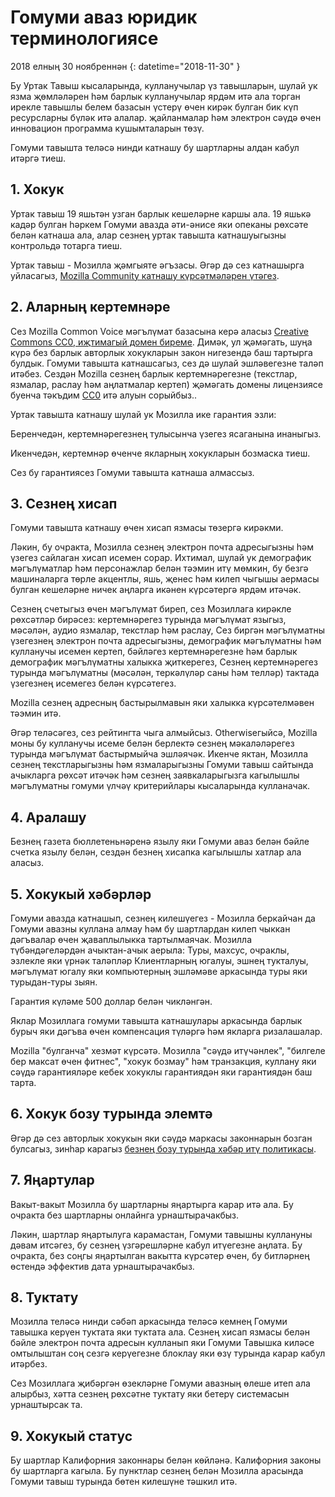 # Гомуми аваз юридик терминологиясе

2018 елның 30 ноябреннән {: datetime="2018-11-30" }

Бу Уртак Тавыш кысаларында, кулланучылар үз тавышларын, шулай ук язма җөмләләрен һәм барлык кулланучылар ярдәм итә ала торган ирекле тавышлы белем базасын үстерү өчен кирәк булган бик күп ресурсларны бүләк итә алалар. җайланмалар һәм электрон сәүдә өчен инновацион программа кушымталарын төзү.

Гомуми тавышта теләсә нинди катнашу бу шартларны алдан кабул итәргә тиеш.

## 1. Хокук
Уртак тавыш 19 яшьтән узган барлык кешеләрне каршы ала. 19 яшькә кадәр булган һәркем Гомуми авазда әти-әнисе яки опеканы рөхсәте белән катнаша ала, алар сезнең уртак тавышта катнашуыгызны контрольдә тотарга тиеш. 

Уртак тавыш - Мозилла җәмгыяте әгъзасы. Әгәр дә сез катнашырга уйласагыз, [Mozilla Community катнашу күрсәтмәләрен үтәгез](https://www.mozilla.org/about/governance/policies/participation/).

## 2. Аларның кертемнәре
Сез Mozilla Common Voice мәгълүмат базасына керә аласыз [Creative Commons CC0, иҗтимагый домен биреме](https://creativecommons.org/publicdomain/zero/1.0/). Димәк, ул җәмәгать, шуңа күрә без барлык авторлык хокукларын закон нигезендә баш тартырга булдык. Гомуми тавышта катнашсагыз, сез дә шулай эшләвегезне таләп итәбез. Сездән Mozilla сезнең барлык кертемнәрегезне (текстлар, язмалар, раслау һәм аңлатмалар кертеп) җәмәгать домены лицензиясе буенча тәкъдим [CC0](https://creativecommons.org/publicdomain/zero/1.0/) итә алуын сорыйбыз..

Уртак тавышта катнашу шулай ук Мозилла ике гарантия эзли:

Беренчедән, кертемнәрегезнең тулысынча үзегез ясаганына инаныгыз. 

Икенчедән, кертемнәр өченче якларның хокукларын бозмаска тиеш. 

Сез бу гарантиясез Гомуми тавышта катнаша алмассыз.

## 3. Сезнең хисап
Гомуми тавышта катнашу өчен хисап язмасы төзергә кирәкми.

Ләкин, бу очракта, Мозилла сезнең электрон почта адресыгызны һәм үзегез сайлаган хисап исемен сорар. Ихтимал, шулай ук демографик мәгълүматлар һәм персонажлар белән тәэмин итү мөмкин, бу безгә машиналарга төрле акцентлы, яшь, җенес һәм килеп чыгышы аермасы булган кешеләрне ничек аңларга икәнен күрсәтергә ярдәм итәчәк.

Сезнең счетыгыз өчен мәгълүмат биреп, сез Мозиллага кирәкле рөхсәтләр бирәсез:
кертемнәрегез турында мәгълүмат языгыз, мәсәлән, аудио язмалар, текстлар һәм раслау,
Сез биргән мәгълүматны үзегезнең электрон почта адресыгызны, демографик мәгълүматны һәм кулланучы исемен кертеп, 
бәйләгез кертемнәрегезне һәм барлык демографик мәгълүматны халыкка җиткерегез,
Сезнең кертемнәрегез турында мәгълүматны (мәсәлән, теркәлүләр саны һәм телләр) тактада үзегезнең исемегез белән күрсәтегез. 

Mozilla сезнең адресның бастырылмавын яки халыкка күрсәтелмәвен тәэмин итә. 

Әгәр теләсәгез, сез рейтингта чыга алмыйсыз. Otherwiseгыйсә, Mozilla моны бу кулланучы исеме белән берлектә сезнең мәкаләләрегез турында мәгълүмат бастырмыйча эшләячәк. Икенче яктан, Мозилла сезнең текстларыгызны һәм язмаларыгызны Гомуми тавыш сайтында ачыкларга рөхсәт итәчәк һәм сезнең заявкаларыгызга кагылышлы мәгълүматны гомуми үлчәү критерийлары кысаларында кулланачак.

## 4. Аралашу
Безнең газета бюллетеньнәренә язылу яки Гомуми аваз белән бәйле счетка язылу белән, сездән безнең хисапка кагылышлы хатлар ала аласыз.

## 5. Хокукый хәбәрләр

Гомуми авазда катнашып, сезнең килешүегез - Мозилла беркайчан да Гомуми авазны куллана алмау һәм бу шартлардан килеп чыккан дәгъвалар өчен җаваплылыкка тартылмаячак. Мозилла түбәндәгеләрдән ачыктан-ачык аерыла:
Туры, махсус, очраклы, эзлекле яки үрнәк таләпләр Клиентларның югалуы, 
эшнең тукталуы, мәгълүмат югалу яки компьютерның эшләмәве аркасында туры яки турыдан-туры зыян.

Гарантия күләме 500 доллар белән чикләнгән.

Яклар Мозиллага гомуми тавышта катнашулары аркасында барлык бурыч яки дәгъва өчен компенсация түләргә һәм якларга ризалашалар.

Mozilla "булганча" хезмәт күрсәтә. Мозилла "сәүдә итүчәнлек", "билгеле бер максат өчен фитнес", "хокук бозмау" һәм транзакция, куллану яки сәүдә гарантияләре кебек хокуклы гарантиядән яки гарантиядән баш тарта.

## 6. Хокук бозу турында элемтә
Әгәр дә сез авторлык хокукын яки сәүдә маркасы законнарын бозган булсагыз, зинһар карагыз [безнең бозу турында хәбәр итү политикасы](https://www.mozilla.org/about/legal/report-infringement/).

## 7. Яңартулар
Вакыт-вакыт Мозилла бу шартларны яңартырга карар итә ала. Бу очракта без шартларны онлайнга урнаштырачакбыз. 

Ләкин, шартлар яңартылуга карамастан, Гомуми тавышны куллануны дәвам итсәгез, бу сезнең үзгәрешләрне кабул итүегезне аңлата. Бу очракта, без соңгы яңартылган вакытта күрсәтер өчен, бу битләрнең өстендә эффектив дата урнаштырачакбыз.

## 8. Туктату
Мозилла теләсә нинди сәбәп аркасында теләсә кемнең Гомуми тавышка керүен туктата яки туктата ала. Сезнең хисап язмасы белән бәйле электрон почта адресын кулланып яки Гомуми Тавышка киләсе омтылыштан соң сезгә керүегезне блоклау яки өзү турында карар кабул итәрбез. 

Сез Мозиллага җибәргән өзекләрне Гомуми авазның өлеше итеп ала алырбыз, хәтта сезнең рөхсәтне туктату яки бетерү системасын урнаштырсак та.

## 9. Хокукый статус
Бу шартлар Калифорния законнары белән көйләнә. Калифорния законы бу шартларга кагыла. Бу пунктлар сезнең белән Мозилла арасында Гомуми тавыш турында бөтен килешүне тәшкил итә.
